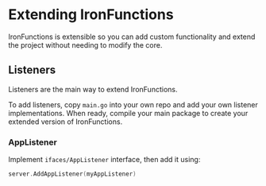 # Extending IronFunctions

IronFunctions is extensible so you can add custom functionality and extend the project without needing to modify the core.

## Listeners

Listeners are the main way to extend IronFunctions. 

To add listeners, copy `main.go` into your own repo and add your own listener implementations. When ready, 
compile your main package to create your extended version of IronFunctions.

### AppListener

Implement `ifaces/AppListener` interface, then add it using:

```go
server.AddAppListener(myAppListener)
```
